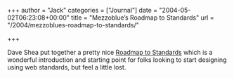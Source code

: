 +++
author = "Jack"
categories = ["Journal"]
date = "2004-05-02T06:23:08+00:00"
title = "Mezzoblue’s Roadmap to Standards"
url = "/2004/mezzoblues-roadmap-to-standards/"

+++

Dave Shea put together a pretty nice [Roadmap to Standards][1] which is a wonderful introduction and starting point for folks looking to start designing using web standards, but feel a little lost.

 [1]: http://www.mezzoblue.com/archives/2004/04/30/a_roadmap_to/index.php